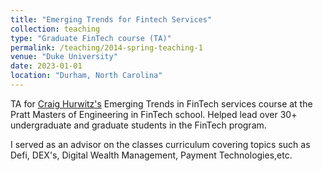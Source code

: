 ```yaml
---
title: "Emerging Trends for Fintech Services"
collection: teaching
type: "Graduate FinTech course (TA)"
permalink: /teaching/2014-spring-teaching-1
venue: "Duke University"
date: 2023-01-01
location: "Durham, North Carolina"
---
```


TA for [Craig Hurwitz's](https://fintech.meng.duke.edu/faculty/craig-hurwitz) Emerging Trends in FinTech services course at the Pratt Masters of Engineering in FinTech school. Helped lead over 30+ undergraduate and graduate students in the FinTech program.

I served as an advisor on the classes curriculum covering topics such as Defi, DEX's, Digital Wealth Management, Payment Technologies,etc.
